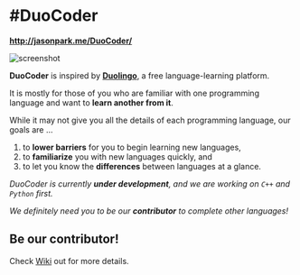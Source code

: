 # #DuoCoder
**http://jasonpark.me/DuoCoder/**

![screenshot](https://raw.githubusercontent.com/parkjs814/DuoCoder/master/branding/screenshot.png)

**DuoCoder** is inspired by **[Duolingo](https://www.duolingo.com)**, a free language-learning platform.

It is mostly for those of you who are familiar with one programming language and want to **learn another from it**.

While it may not give you all the details of each programming language, our goals are ...

1.  to **lower barriers** for you to begin learning new languages,
2.  to **familiarize** you with new languages quickly, and
3.  to let you know the **differences** between languages at a glance.

_DuoCoder is currently **under development**, and we are working on `C++` and `Python` first._

_We definitely need you to be our **contributor** to complete other languages!_

## Be our contributor!
Check [Wiki](https://github.com/parkjs814/DuoCoder/wiki) out for more details.
